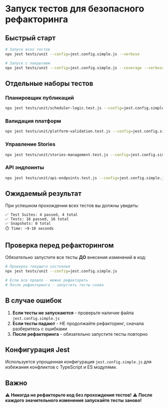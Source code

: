 # Запуск тестов для безопасного рефакторинга

## Быстрый старт

```bash
# Запуск всех тестов
npx jest tests/unit --config=jest.config.simple.js --verbose

# Запуск с покрытием
npx jest tests/unit --config=jest.config.simple.js --coverage --verbose
```

## Отдельные наборы тестов

### Планировщик публикаций
```bash
npx jest tests/unit/scheduler-logic.test.js --config=jest.config.simple.js
```

### Валидация платформ  
```bash
npx jest tests/unit/platform-validation.test.js --config=jest.config.simple.js
```

### Управление Stories
```bash
npx jest tests/unit/stories-management.test.js --config=jest.config.simple.js
```

### API эндпоинты
```bash
npx jest tests/unit/api-endpoints.test.js --config=jest.config.simple.js
```

## Ожидаемый результат

При успешном прохождении всех тестов вы должны увидеть:

```
✅ Test Suites: 4 passed, 4 total
✅ Tests: 16 passed, 16 total  
✅ Snapshots: 0 total
⏱️ Time: ~9-10 seconds
```

## Проверка перед рефакторингом

Обязательно запустите все тесты **ДО** внесения изменений в код:

```bash
# Проверка текущего состояния
npx jest tests/unit --config=jest.config.simple.js

# Если все прошло - можно рефакторить
# После рефакторинга - запустить тесты снова
```

## В случае ошибок

1. **Если тесты не запускаются** - проверьте наличие файла `jest.config.simple.js`
2. **Если тесты падают** - НЕ продолжайте рефакторинг, сначала разберитесь с ошибками
3. **После рефакторинга** - обязательно запустите тесты повторно

## Конфигурация Jest

Используется упрощенная конфигурация `jest.config.simple.js` для избежания конфликтов с TypeScript и ES модулями.

## Важно

⚠️ **Никогда не рефакторьте код без прохождения тестов!**
⚠️ **После каждого значительного изменения запускайте тесты заново!**